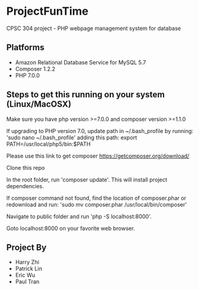 # ProjectFunTime
CPSC 304 project - PHP webpage management system for database

## Platforms

- Amazon Relational Database Service for MySQL 5.7
- Composer 1.2.2
- PHP 7.0.0

## Steps to get this running on your system (Linux/MacOSX)

Make sure you have php version >=7.0.0 and composer version >=1.1.0

If upgrading to PHP version 7.0, update path in ~/.bash_profile by running:
    'sudo nano ~/.bash_profile'
adding this path: 
    export PATH=/usr/local/php5/bin:$PATH

Please use this link to get composer https://getcomposer.org/download/

Clone this repo

In the root folder, run 'composer update'. This will install project dependencies.

If composer command not found, find the location of composer.phar or redownload and run: 
    'sudo mv composer.phar /usr/local/bin/composer'

Navigate to public folder and run 'php -S localhost:8000'.

Goto localhost:8000 on your favorite web browser.

## Project By

- Harry Zhi
- Patrick Lin
- Eric Wu
- Paul Tran
